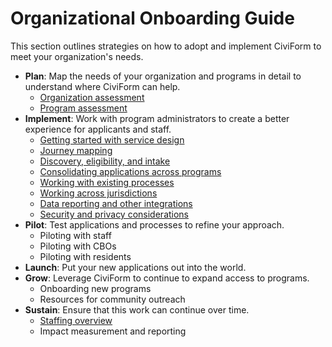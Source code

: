 # Organizational Onboarding Guide

This section outlines strategies on how to adopt and implement CiviForm to meet your organization's needs.

* **Plan**: Map the needs of your organization and programs in detail to understand where CiviForm can help.
  * [Organization assessment](organization-assessment.md)
  * [Program assessment](program-assessment.md)
* **Implement**: Work with program administrators to create a better experience for applicants and staff.
  * [Getting started with service design](service-design.md)
  * [Journey mapping](journey-mapping.md)
  * [Discovery, eligibility, and intake](discover-eligibility-intake.md)
  * [Consolidating applications across programs](consolidating-programs.md)
  * [Working with existing processes](existing-processes.md)
  * [Working across jurisdictions](working-across-jurisdictions.md)
  * [Data reporting and other integrations](reporting-and-integrations.md)
  * [Security and privacy considerations](security-and-privacy.md)
* **Pilot**: Test applications and processes to refine your approach.
  * Piloting with staff
  * Piloting with CBOs
  * Piloting with residents
* **Launch**: Put your new applications out into the world.
* **Grow**: Leverage CiviForm to continue to expand access to programs.
  * Onboarding new programs
  * Resources for community outreach
* **Sustain**: Ensure that this work can continue over time.
  * [Staffing overview](civic-entity-staffing-overview.md)
  * Impact measurement and reporting
